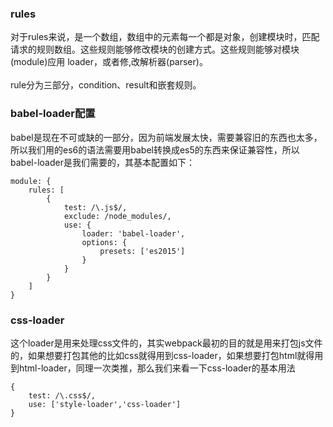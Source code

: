 ### rules

对于rules来说，是一个数组，数组中的元素每一个都是对象，创建模块时，匹配请求的规则数组。这些规则能够修改模块的创建方式。这些规则能够对模块(module)应用 loader，或者修,改解析器(parser)。
<br/><br/>
rule分为三部分，condition、result和嵌套规则。

### babel-loader配置
babel是现在不可或缺的一部分，因为前端发展太快，需要兼容旧的东西也太多，所以我们用的es6的语法需要用babel转换成es5的东西来保证兼容性，所以babel-loader是我们需要的，其基本配置如下：
```
module: {
    rules: [
        {
            test: /\.js$/,
            exclude: /node_modules/,
            use: {
                loader: 'babel-loader',
                options: {
                    presets: ['es2015']
                }
            }
        }
    ]
}
```

### css-loader

这个loader是用来处理css文件的，其实webpack最初的目的就是用来打包js文件的，如果想要打包其他的比如css就得用到css-loader，如果想要打包html就得用到html-loader，同理一次类推，那么我们来看一下css-loader的基本用法
```
{
    test: /\.css$/,
    use: ['style-loader','css-loader']
}
```